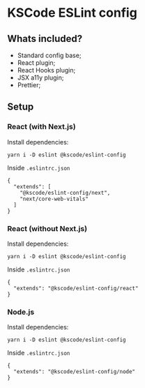 # KSCode ESLint config

## Whats included?

- Standard config base;
- React plugin;
- React Hooks plugin;
- JSX a11y plugin;
- Prettier;

## Setup

### React (with Next.js)

Install dependencies:
```
yarn i -D eslint @kscode/eslint-config
```
Inside `.eslintrc.json`
```
{
  "extends": [
    "@kscode/eslint-config/next", 
    "next/core-web-vitals"
  ]
}
```

### React (without Next.js)

Install dependencies:
```
yarn i -D eslint @kscode/eslint-config
```
Inside `.eslintrc.json`
```
{
  "extends": "@kscode/eslint-config/react"
}
```

### Node.js

Install dependencies:
```
yarn i -D eslint @kscode/eslint-config
```
Inside `.eslintrc.json`
```
{
  "extends": "@kscode/eslint-config/node"
}
```